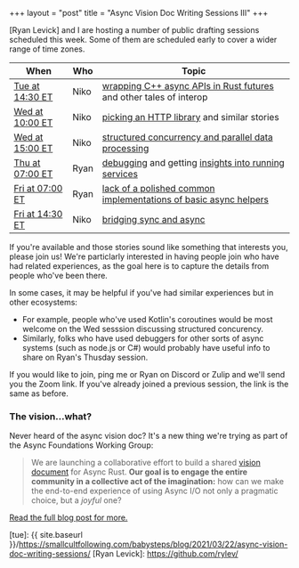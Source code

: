 +++
layout = "post"
title = "Async Vision Doc Writing Sessions III"
+++

[Ryan Levick] and I are hosting a number of public drafting sessions scheduled this week.
Some of them are scheduled early to cover a wider range of time zones.

| When                 | Who  | Topic                                                                                                                                                                              |
|----------------------|------|------------------------------------------------------------------------------------------------------------------------------------------------------------------------------------|
| [Tue at 14:30 ET][1] | Niko | [wrapping C++ async APIs in Rust futures](https://github.com/rust-lang/wg-async-foundations/issues/67) and other tales of interop                                                  |
| [Wed at 10:00 ET][2] | Niko | [picking an HTTP library](https://github.com/rust-lang/wg-async-foundations/issues/95) and similar stories                                                                         |
| [Wed at 15:00 ET][3] | Niko | [structured concurrency and parallel data processing](https://github.com/rust-lang/wg-async-foundations/issues/107)                                                                |
| [Thu at 07:00 ET][4] | Ryan | [debugging](https://github.com/rust-lang/wg-async-foundations/issues/76) and getting [insights into running services](https://github.com/rust-lang/wg-async-foundations/issues/75) |
| [Fri at 07:00 ET][5] | Ryan | [lack of a polished common implementations of basic async helpers](https://github.com/rust-lang/wg-async-foundations/issues/105)                                                   |
| [Fri at 14:30 ET][6] | Niko | [bridging sync and async](https://github.com/rust-lang/wg-async-foundations/issues/54)                                                                                             |

[1]: https://everytimezone.com/s/c9869917
[2]: https://everytimezone.com/s/43be0ecf
[3]: https://everytimezone.com/s/f775361b
[4]: https://everytimezone.com/s/e2dce418
[5]: https://everytimezone.com/s/7900bcf1
[6]: https://everytimezone.com/s/92ce4ece

If you're available and those stories sound like something that interests you, please join us! 
We're particlarly interested in having people join who have had related experiences, as the goal here is to capture the details from people who've been there.

In some cases, it may be helpful if you've had similar experiences but in other ecosystems:

* For example, people who've used Kotlin's coroutines would be most welcome on the Wed sesssion discussing structured concurency. 
* Similarly, folks who have used debuggers for other sorts of async systems (such as node.js or C#) would probably have useful info to share on Ryan's Thusday session.

If you would like to join, ping me or Ryan on Discord or Zulip and we'll send you the Zoom link. If you've already joined a previous session, the link is the same as before.

### The vision...what?

Never heard of the async vision doc? It's a new thing we're trying as part of the Async Foundations Working Group:

> We are launching a collaborative effort to build a shared [vision document][vd] for Async Rust. **Our goal is to engage the entire community in a collective act of the imagination:** how can we make the end-to-end experience of using Async I/O not only a pragmatic choice, but a _joyful_ one?

[Read the full blog post for more.][Async Vision Doc]

[avd]: https://blog.rust-lang.org/2021/03/18/async-vision-doc.html
[vd]: https://rust-lang.github.io/wg-async-foundations/vision.html#-the-vision
[Async Vision Doc]: https://blog.rust-lang.org/2021/03/18/async-vision-doc.html
[sqi]: https://github.com/rust-lang/wg-async-foundations/issues?q=is%3Aopen+is%3Aissue+label%3Astatus-quo-story-ideas
[tue]: {{ site.baseurl }}/https://smallcultfollowing.com/babysteps/blog/2021/03/22/async-vision-doc-writing-sessions/
[Ryan Levick]: https://github.com/rylev/